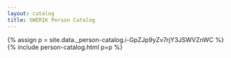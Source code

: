```yaml
---
layout: catalog
title: SWERIK Person Catalog
---
```

{% assign p = site.data._person-catalog.i-GpZJp9yZv7rjY3JSWVZnWC %}
{% include person-catalog.html p=p %}

